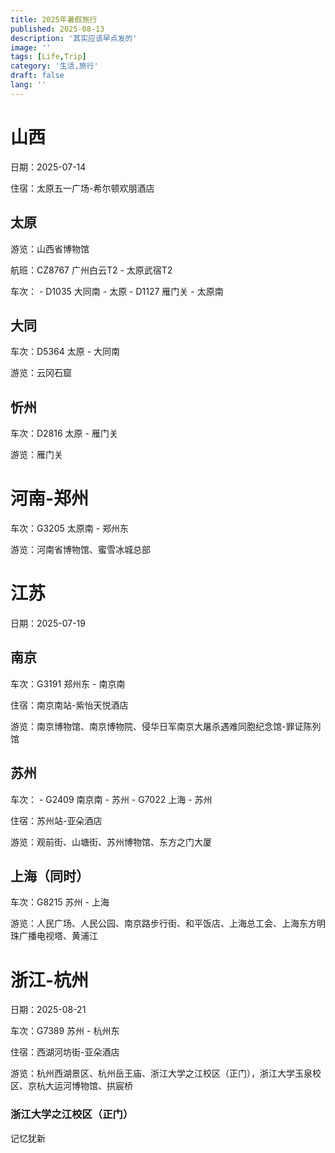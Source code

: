 ```yaml
---
title: 2025年暑假旅行
published: 2025-08-13
description: '其实应该早点发的'
image: ''
tags: [Life,Trip]
category: '生活,旅行'
draft: false 
lang: ''
---
```

# 山西

日期：2025-07-14

住宿：太原五一广场-希尔顿欢朋酒店

## 太原

游览：山西省博物馆

航班：CZ8767 广州白云T2 - 太原武宿T2

车次：
    - D1035 大同南 - 太原
    - D1127 雁门关 - 太原南

## 大同

车次：D5364 太原 - 大同南

游览：云冈石窟

## 忻州

车次：D2816 太原 - 雁门关

游览：雁门关

# 河南-郑州

车次：G3205 太原南 - 郑州东

游览：河南省博物馆、蜜雪冰城总部

# 江苏

日期：2025-07-19

## 南京

车次：G3191 郑州东 - 南京南

住宿：南京南站-紫怡天悦酒店

游览：南京博物馆、南京博物院、侵华日军南京大屠杀遇难同胞纪念馆-罪证陈列馆

## 苏州

车次：
    - G2409 南京南 - 苏州
    - G7022 上海 - 苏州

住宿：苏州站-亚朵酒店

游览：观前街、山塘街、苏州博物馆、东方之门大厦

## 上海（同时）

车次：G8215 苏州 - 上海

游览：人民广场、人民公园、南京路步行街、和平饭店、上海总工会、上海东方明珠广播电视塔、黄浦江

# 浙江-杭州

日期：2025-08-21

车次：G7389 苏州 - 杭州东

住宿：西湖河坊街-亚朵酒店

游览：杭州西湖景区、杭州岳王庙、浙江大学之江校区（正门），浙江大学玉泉校区、京杭大运河博物馆、拱宸桥

### 浙江大学之江校区（正门）
记忆犹新